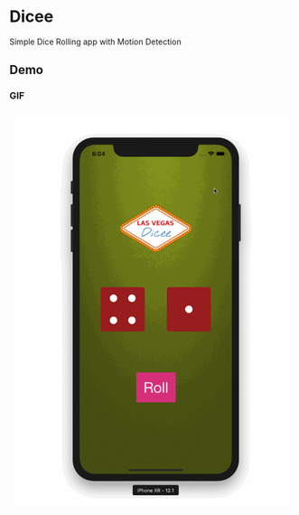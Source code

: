 # Dicee

Simple Dice Rolling app with Motion Detection

## Demo

### GIF

<img src="https://raw.githubusercontent.com/julienshim/Dicee-App/master/Dicee/Assets.xcassets/demo.gif" width="500"/>
